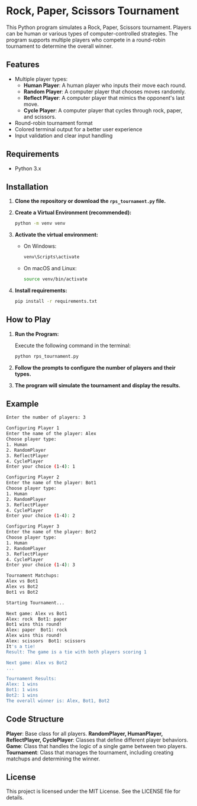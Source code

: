 # Rock, Paper, Scissors Tournament

This Python program simulates a Rock, Paper, Scissors tournament. Players can be human or various types of computer-controlled strategies. The program supports multiple players who compete in a round-robin tournament to determine the overall winner.

## Features

- Multiple player types:
  - **Human Player**: A human player who inputs their move each round.
  - **Random Player**: A computer player that chooses moves randomly.
  - **Reflect Player**: A computer player that mimics the opponent's last move.
  - **Cycle Player**: A computer player that cycles through rock, paper, and scissors.
- Round-robin tournament format
- Colored terminal output for a better user experience
- Input validation and clear input handling

## Requirements

- Python 3.x

## Installation

1. **Clone the repository or download the `rps_tournament.py` file.**

2. **Create a Virtual Environment (recommended):**

    ```bash
    python -m venv venv
    ```

3. **Activate the virtual environment:**

    - On Windows:

        ```bash
        venv\Scripts\activate
        ```

    - On macOS and Linux:

        ```bash
        source venv/bin/activate
        ```

4. **Install requirements:**

    ```bash
    pip install -r requirements.txt
    ```

## How to Play

1. **Run the Program:**

    Execute the following command in the terminal:

    ```bash
    python rps_tournament.py
    ```

2. **Follow the prompts to configure the number of players and their types.**

3. **The program will simulate the tournament and display the results.**

## Example

```bash
Enter the number of players: 3

Configuring Player 1
Enter the name of the player: Alex
Choose player type:
1. Human
2. RandomPlayer
3. ReflectPlayer
4. CyclePlayer
Enter your choice (1-4): 1

Configuring Player 2
Enter the name of the player: Bot1
Choose player type:
1. Human
2. RandomPlayer
3. ReflectPlayer
4. CyclePlayer
Enter your choice (1-4): 2

Configuring Player 3
Enter the name of the player: Bot2
Choose player type:
1. Human
2. RandomPlayer
3. ReflectPlayer
4. CyclePlayer
Enter your choice (1-4): 3

Tournament Matchups:
Alex vs Bot1
Alex vs Bot2
Bot1 vs Bot2

Starting Tournament...

Next game: Alex vs Bot1
Alex: rock  Bot1: paper
Bot1 wins this round!
Alex: paper  Bot1: rock
Alex wins this round!
Alex: scissors  Bot1: scissors
It's a tie!
Result: The game is a tie with both players scoring 1

Next game: Alex vs Bot2
...

Tournament Results:
Alex: 1 wins
Bot1: 1 wins
Bot2: 1 wins
The overall winner is: Alex, Bot1, Bot2
```

## Code Structure
**Player**: Base class for all players.
**RandomPlayer, HumanPlayer, ReflectPlayer, CyclePlayer**: Classes that define different player behaviors.
**Game**: Class that handles the logic of a single game between two players.
**Tournament**: Class that manages the tournament, including creating matchups and determining the winner.
## License
This project is licensed under the MIT License. See the LICENSE file for details.